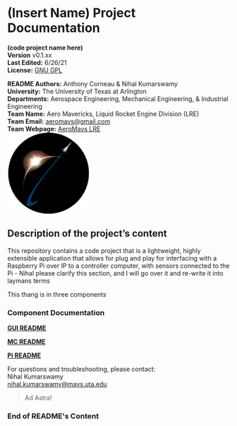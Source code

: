 # (Insert Name) Project Documentation

**(code project name here)**  
**Version** v0.1.xx  
**Last Edited:** 6/26/21  
**License:** [GNU GPL](https://www.gnu.org/licenses/licenses.html#GPL)  

**README Authors:** Anthony Corneau & Nihal Kumarswamy   
**University:** The University of Texas at Arlington  
**Departments:** Aerospace Engineering, Mechanical Engineering, & Industrial Engineering  
**Team Name:** Aero Mavericks, Liquid Rocket Engine Division (LRE)  
**Team Email:** [aeromavs@gmail.com](aeromavs@gmail.com)  
**Team Webpage:** [AeroMavs LRE](https://aeromavs.weebly.com/about.html)  
![Logo](.readme/aeromavs-circle_1.png)

## Description of the project’s content

This repository contains a code project that is a lightweight, highly extensible application that allows for plug 
and play for interfacing with a Raspberry Pi over IP to a controller computer, with sensors connected to the Pi - Nihal 
please clarify this section, and I will go over it and re-write it into laymans terms

This thang is in three components


### Component Documentation

**[GUI README](gui/README.md)**  

**[MC README](mc/README.md)**  

**[Pi README](pi/README.md)**  



For questions and troubleshooting, please contact:  
Nihal Kumarswamy  
nihal.kumarswamy@mavs.uta.edu  

> Ad Astra!


### End of README's Content
